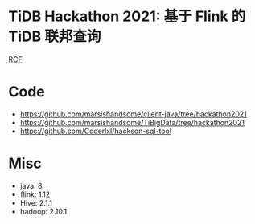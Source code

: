 # TiDB Hackathon 2021: 基于 Flink 的 TiDB 联邦查询
[RCF](RCF.md)

# Code
- https://github.com/marsishandsome/client-java/tree/hackathon2021
- https://github.com/marsishandsome/TiBigData/tree/hackathon2021
- https://github.com/Coderlxl/hackson-sql-tool

# Misc
- java: 8
- flink: 1.12
- Hive: 2.1.1
- hadoop: 2.10.1

